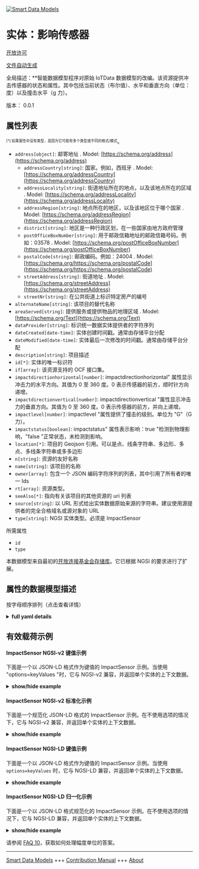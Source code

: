 <!-- 10-Header -->    
[![Smart Data Models](https://smartdatamodels.org/wp-content/uploads/2022/01/SmartDataModels_logo.png "Logo")](https://smartdatamodels.org)    
实体：影响传感器    
========<!-- /10-Header -->    
<!-- 15-License -->    
[开放许可](https://github.com/smart-data-models//dataModel.OCF/blob/master/ImpactSensor/LICENSE.md)    
[文件自动生成](https://docs.google.com/presentation/d/e/2PACX-1vTs-Ng5dIAwkg91oTTUdt8ua7woBXhPnwavZ0FxgR8BsAI_Ek3C5q97Nd94HS8KhP-r_quD4H0fgyt3/pub?start=false&loop=false&delayms=3000#slide=id.gb715ace035_0_60)    
<!-- /15-License -->    
<!-- 20-Description -->    
全局描述：**智能数据模型程序对原始 IoTData 数据模型的改编。该资源提供冲击传感器的状态和属性。其中包括当前状态（布尔值）、水平和垂直方向（单位：度）以及撞击水平（g 力）。    
版本： 0.0.1    
<!-- /20-Description -->    
<!-- 30-PropertiesList -->    
## 属性列表    
<sup><sub>[*] 如果属性中没有类型，是因为它可能有多个类型或不同的格式/模式</sub></sup>。    
- `address[object]`: 邮寄地址  . Model: [https://schema.org/address](https://schema.org/address)	- `addressCountry[string]`: 国家。例如，西班牙  . Model: [https://schema.org/addressCountry](https://schema.org/addressCountry)    
	- `addressLocality[string]`: 街道地址所在的地点，以及该地点所在的区域  . Model: [https://schema.org/addressLocality](https://schema.org/addressLocality)    
	- `addressRegion[string]`: 地点所在的地区，以及该地区位于哪个国家  . Model: [https://schema.org/addressRegion](https://schema.org/addressRegion)    
	- `district[string]`: 地区是一种行政区划，在一些国家由地方政府管理      
	- `postOfficeBoxNumber[string]`: 用于邮政信箱地址的邮政信箱号码。例如：03578  . Model: [https://schema.org/postOfficeBoxNumber](https://schema.org/postOfficeBoxNumber)    
	- `postalCode[string]`: 邮政编码。例如：24004  . Model: [https://schema.org/https://schema.org/postalCode](https://schema.org/https://schema.org/postalCode)    
	- `streetAddress[string]`: 街道地址  . Model: [https://schema.org/streetAddress](https://schema.org/streetAddress)    
	- `streetNr[string]`: 在公共街道上标识特定房产的编号      
- `alternateName[string]`: 该项目的替代名称  - `areaServed[string]`: 提供服务或提供物品的地理区域  . Model: [https://schema.org/Text](https://schema.org/Text)- `dataProvider[string]`: 标识统一数据实体提供者的字符序列  - `dateCreated[date-time]`: 实体创建时间戳。通常由存储平台分配  - `dateModified[date-time]`: 实体最后一次修改的时间戳。通常由存储平台分配  - `description[string]`: 项目描述  - `id[*]`: 实体的唯一标识符  - `if[array]`: 该资源支持的 OCF 接口集。  - `impactdirectionhorizontal[number]`: impactdirectionhorizontal" 属性显示冲击力的水平方向。其值为 0 至 360 度。0 表示传感器的前方，顺时针方向递增。  - `impactdirectionvertical[number]`: impactdirectionvertical "属性显示冲击力的垂直方向。其值为 0 至 360 度。0 表示传感器的前方，并向上递增。  - `impactlevel[number]`: impactlevel "属性提供了撞击的级别。单位为 "G"（G 力）。  - `impactstatus[boolean]`: impactstatus" 属性表示影响：true "检测到物理影响，"false "正常状态，未检测到影响。  - `location[*]`: 项目的 Geojson 引用。可以是点、线条字符串、多边形、多点、多线条字符串或多多边形  - `n[string]`: 资源的友好名称  - `name[string]`: 该项目的名称  - `owner[array]`: 包含一个 JSON 编码字符序列的列表，其中引用了所有者的唯一 Ids  - `rt[array]`: 资源类型。  - `seeAlso[*]`: 指向有关该项目的其他资源的 uri 列表  - `source[string]`: 以 URL 形式给出实体数据原始来源的字符串。建议使用源提供者的完全合格域名或源对象的 URL  - `type[string]`: NGSI 实体类型。必须是 ImpactSensor  <!-- /30-PropertiesList -->    
<!-- 35-RequiredProperties -->    
所需属性    
- `id`  - `type`  <!-- /35-RequiredProperties -->    
<!-- 40-RequiredProperties -->    
本数据模型来自最初的[开放连接基金会存储库](https://github.com/openconnectivityfoundation/IoTDataModels)。它已根据 NGSI 的要求进行了扩展。    
<!-- /40-RequiredProperties -->    
<!-- 50-DataModelHeader -->    
## 属性的数据模型描述    
按字母顺序排列（点击查看详情）    
<!-- /50-DataModelHeader -->    
<!-- 60-ModelYaml -->    
<details><summary><strong>full yaml details</strong></summary>      
```yaml    
ImpactSensor:      
  description: 'Smart Data Models Program adaptation of the original IoTData data Models. This Resource provides a status and properties of an impact sensor. Included is the current status (boolean), horizontal and vertical direction (in degrees) and impact level (g force).'      
  properties:      
    address:      
      description: The mailing address      
      properties:      
        addressCountry:      
          description: 'The country. For example, Spain'      
          type: string      
          x-ngsi:      
            model: https://schema.org/addressCountry      
            type: Property      
        addressLocality:      
          description: 'The locality in which the street address is, and which is in the region'      
          type: string      
          x-ngsi:      
            model: https://schema.org/addressLocality      
            type: Property      
        addressRegion:      
          description: 'The region in which the locality is, and which is in the country'      
          type: string      
          x-ngsi:      
            model: https://schema.org/addressRegion      
            type: Property      
        district:      
          description: 'A district is a type of administrative division that, in some countries, is managed by the local government'      
          type: string      
          x-ngsi:      
            type: Property      
        postOfficeBoxNumber:      
          description: 'The post office box number for PO box addresses. For example, 03578'      
          type: string      
          x-ngsi:      
            model: https://schema.org/postOfficeBoxNumber      
            type: Property      
        postalCode:      
          description: 'The postal code. For example, 24004'      
          type: string      
          x-ngsi:      
            model: https://schema.org/https://schema.org/postalCode      
            type: Property      
        streetAddress:      
          description: The street address      
          type: string      
          x-ngsi:      
            model: https://schema.org/streetAddress      
            type: Property      
        streetNr:      
          description: Number identifying a specific property on a public street      
          type: string      
          x-ngsi:      
            type: Property      
      type: object      
      x-ngsi:      
        model: https://schema.org/address      
        type: Property      
    alternateName:      
      description: An alternative name for this item      
      type: string      
      x-ngsi:      
        type: Property      
    areaServed:      
      description: The geographic area where a service or offered item is provided      
      type: string      
      x-ngsi:      
        model: https://schema.org/Text      
        type: Property      
    dataProvider:      
      description: A sequence of characters identifying the provider of the harmonised data entity      
      type: string      
      x-ngsi:      
        type: Property      
    dateCreated:      
      description: Entity creation timestamp. This will usually be allocated by the storage platform      
      format: date-time      
      type: string      
      x-ngsi:      
        type: Property      
    dateModified:      
      description: Timestamp of the last modification of the entity. This will usually be allocated by the storage platform      
      format: date-time      
      type: string      
      x-ngsi:      
        type: Property      
    description:      
      description: A description of this item      
      type: string      
      x-ngsi:      
        type: Property      
    id:      
      anyOf:      
        - description: Identifier format of any NGSI entity      
          maxLength: 256      
          minLength: 1      
          pattern: ^[\w\-\.\{\}\$\+\*\[\]`|~^@!,:\\]+$      
          type: string      
          x-ngsi:      
            type: Property      
        - description: Identifier format of any NGSI entity      
          format: uri      
          type: string      
          x-ngsi:      
            type: Property      
      description: Unique identifier of the entity      
      x-ngsi:      
        type: Property      
    if:      
      description: The OCF Interface set supported by this Resource.      
      items:      
        enum:      
          - oic.if.s      
          - oic.if.baseline      
        type: string      
      minItems: 2      
      readOnly: true      
      type: array      
      uniqueItems: true      
      x-ngsi:      
        type: Property      
    impactdirectionhorizontal:      
      description: The 'impactdirectionhorizontal' Property shows a horizontal direction where the impact comes from. The value is 0 to 360 degrees. 0 is the front of the sensor and clockwise increment.      
      maximum: 360      
      minimum: 0      
      readOnly: true      
      type: number      
      x-ngsi:      
        type: Property      
    impactdirectionvertical:      
      description: The 'impactdirectionvertical' Property shows a vertical direction where the impact comes from. The value is 0 to 360 degrees. 0 is the front of the sensor and upward increment.      
      maximum: 360      
      minimum: 0      
      readOnly: true      
      type: number      
      x-ngsi:      
        type: Property      
    impactlevel:      
      description: The 'impactlevel' Property provides the level of impact. The unit is in 'G' (G-force).      
      readOnly: true      
      type: number      
      x-ngsi:      
        type: Property      
    impactstatus:      
      description: 'The ''impactstatus'' Property indicates the impact as: ''true'' A physical impact is detected, ''false'' Normal status, an impact is not detected.'      
      readOnly: true      
      type: boolean      
      x-ngsi:      
        type: Property      
    location:      
      description: 'Geojson reference to the item. It can be Point, LineString, Polygon, MultiPoint, MultiLineString or MultiPolygon'      
      oneOf:      
        - description: Geojson reference to the item. Point      
          properties:      
            bbox:      
              items:      
                type: number      
              minItems: 4      
              type: array      
            coordinates:      
              items:      
                type: number      
              minItems: 2      
              type: array      
            type:      
              enum:      
                - Point      
              type: string      
          required:      
            - type      
            - coordinates      
          title: GeoJSON Point      
          type: object      
          x-ngsi:      
            type: GeoProperty      
        - description: Geojson reference to the item. LineString      
          properties:      
            bbox:      
              items:      
                type: number      
              minItems: 4      
              type: array      
            coordinates:      
              items:      
                items:      
                  type: number      
                minItems: 2      
                type: array      
              minItems: 2      
              type: array      
            type:      
              enum:      
                - LineString      
              type: string      
          required:      
            - type      
            - coordinates      
          title: GeoJSON LineString      
          type: object      
          x-ngsi:      
            type: GeoProperty      
        - description: Geojson reference to the item. Polygon      
          properties:      
            bbox:      
              items:      
                type: number      
              minItems: 4      
              type: array      
            coordinates:      
              items:      
                items:      
                  items:      
                    type: number      
                  minItems: 2      
                  type: array      
                minItems: 4      
                type: array      
              type: array      
            type:      
              enum:      
                - Polygon      
              type: string      
          required:      
            - type      
            - coordinates      
          title: GeoJSON Polygon      
          type: object      
          x-ngsi:      
            type: GeoProperty      
        - description: Geojson reference to the item. MultiPoint      
          properties:      
            bbox:      
              items:      
                type: number      
              minItems: 4      
              type: array      
            coordinates:      
              items:      
                items:      
                  type: number      
                minItems: 2      
                type: array      
              type: array      
            type:      
              enum:      
                - MultiPoint      
              type: string      
          required:      
            - type      
            - coordinates      
          title: GeoJSON MultiPoint      
          type: object      
          x-ngsi:      
            type: GeoProperty      
        - description: Geojson reference to the item. MultiLineString      
          properties:      
            bbox:      
              items:      
                type: number      
              minItems: 4      
              type: array      
            coordinates:      
              items:      
                items:      
                  items:      
                    type: number      
                  minItems: 2      
                  type: array      
                minItems: 2      
                type: array      
              type: array      
            type:      
              enum:      
                - MultiLineString      
              type: string      
          required:      
            - type      
            - coordinates      
          title: GeoJSON MultiLineString      
          type: object      
          x-ngsi:      
            type: GeoProperty      
        - description: Geojson reference to the item. MultiLineString      
          properties:      
            bbox:      
              items:      
                type: number      
              minItems: 4      
              type: array      
            coordinates:      
              items:      
                items:      
                  items:      
                    items:      
                      type: number      
                    minItems: 2      
                    type: array      
                  minItems: 4      
                  type: array      
                type: array      
              type: array      
            type:      
              enum:      
                - MultiPolygon      
              type: string      
          required:      
            - type      
            - coordinates      
          title: GeoJSON MultiPolygon      
          type: object      
          x-ngsi:      
            type: GeoProperty      
      x-ngsi:      
        type: GeoProperty      
    n:      
      description: Friendly name of the Resource      
      maxLength: 64      
      readOnly: true      
      type: string      
      x-ngsi:      
        type: Property      
    name:      
      description: The name of this item      
      type: string      
      x-ngsi:      
        type: Property      
    owner:      
      description: A List containing a JSON encoded sequence of characters referencing the unique Ids of the owner(s)      
      items:      
        anyOf:      
          - description: Identifier format of any NGSI entity      
            maxLength: 256      
            minLength: 1      
            pattern: ^[\w\-\.\{\}\$\+\*\[\]`|~^@!,:\\]+$      
            type: string      
            x-ngsi:      
              type: Property      
          - description: Identifier format of any NGSI entity      
            format: uri      
            type: string      
            x-ngsi:      
              type: Property      
        description: Unique identifier of the entity      
        x-ngsi:      
          type: Property      
      type: array      
      x-ngsi:      
        type: Property      
    rt:      
      description: The Resource Type.      
      items:      
        enum:      
          - oic.r.impactsensor      
        maxLength: 64      
        type: string      
      minItems: 1      
      readOnly: true      
      type: array      
      uniqueItems: true      
      x-ngsi:      
        type: Property      
    seeAlso:      
      description: list of uri pointing to additional resources about the item      
      oneOf:      
        - items:      
            format: uri      
            type: string      
          minItems: 1      
          type: array      
        - format: uri      
          type: string      
      x-ngsi:      
        type: Property      
    source:      
      description: 'A sequence of characters giving the original source of the entity data as a URL. Recommended to be the fully qualified domain name of the source provider, or the URL to the source object'      
      type: string      
      x-ngsi:      
        type: Property      
    type:      
      description: NGSI entity type. It has to be ImpactSensor      
      enum:      
        - ImpactSensor      
      type: string      
      x-ngsi:      
        type: Property      
  required:      
    - id      
    - type      
  type: object      
  x-derived-from: https://github.com/OpenInterConnect/IoTDataModels/blob/master/ImpactSensorResURI.swagger.json      
  x-disclaimer: 'Redistribution and use in source and binary forms, with or without modification, are permitted  provided that the license conditions are met. Copyleft (c) 2022 Contributors to Smart Data Models Program'      
  x-license-url: https://github.com/smart-data-models/dataModel.OCF/blob/master/ImpactSensor/LICENSE.md      
  x-model-schema: https://smart-data-models.github.io/dataModel.IoTDataModels/ImpactSensor/schema.json      
  x-model-tags: OCF      
  x-version: 0.0.1      
```    
</details>      
<!-- /60-ModelYaml -->    
<!-- 70-MiddleNotes -->    
<!-- /70-MiddleNotes -->    
<!-- 80-Examples -->    
## 有效载荷示例    
#### ImpactSensor NGSI-v2 键值示例    
下面是一个以 JSON-LD 格式作为键值的 ImpactSensor 示例。当使用 "options=keyValues "时，它与 NGSI-v2 兼容，并返回单个实体的上下文数据。    
<details><summary><strong>show/hide example</strong></summary>      
```json  
{  
  "id": "urn:ngsi-ld:ImpactSensor:id:RPOQ:78156593",  
  "dateCreated": "1987-09-23T13:42:57Z",  
  "dateModified": "1974-03-28T23:13:05Z",  
  "source": "Be",  
  "name": "Board necessary religious natural sport music white. Natural explain before someth",  
  "alternateName": "Theory type suc",  
  "description": "Every manage political record word group food break. Picture suddenly drug rule bring determine",  
  "dataProvider": "Own available buy country store build before. Already against which continue. Look ",  
  "owner": [  
    "urn:ngsi-ld:ImpactSensor:items:UJLN:86914131",  
    "urn:ngsi-ld:ImpactSensor:items:GILX:20870916"  
  ],  
  "seeAlso": [  
    "urn:ngsi-ld:ImpactSensor:items:QIDT:79230225"  
  ],  
  "location": {  
    "type": "Point",  
    "coordinates": [  
      28.732768,  
      177.344405  
    ]  
  },  
  "address": {  
    "streetAddress": "Likely improve notice. True power home price check real leader.",  
    "addressLocality": "School name care several loss particular. Opportunity throughout take car financial security.",  
    "addressRegion": "Organization recognize civil. Pm her then nothing increase.",  
    "addressCountry": "Industry product another knowledge else citizen month. Traditional page a ",  
    "postalCode": "First degree response able state more. Couple part cup few. Beyond take however ball.",  
    "postOfficeBoxNumber": "Son break either president stage population boy. Everything affect American race.",  
    "streetNr": "Water voice tra",  
    "district": "Full per among clearly. Face house nature fall long dream answer conference. Rock few structure federal board night"  
  },  
  "areaServed": "Buy break marri",  
  "rt": [  
    "oic.r.impactsensor"  
  ],  
  "impactstatus": true,  
  "impactlevel": 274.2,  
  "impactdirectionhorizontal": 86.8,  
  "impactdirectionvertical": 217.8,  
  "n": "Single Congress age bill find. Everybody others tend",  
  "if": [  
    "oic.if.s",  
    "oic.if.baseline"  
  ],  
  "type": "ImpactSensor"  
}  
```  
</details>    
#### ImpactSensor NGSI-v2 标准化示例    
下面是一个规范化 JSON-LD 格式的 ImpactSensor 示例。在不使用选项的情况下，它与 NGSI-v2 兼容，并返回单个实体的上下文数据。    
<details><summary><strong>show/hide example</strong></summary>      
```json  
{  
  "id": "urn:ngsi-ld:ImpactSensor:id:RPOQ:78156593",  
  "dateCreated": {  
    "type": "DateTime",  
    "value": "1987-09-23T13:42:57Z"  
  },  
  "dateModified": {  
    "type": "DateTime",  
    "value": "1974-03-28T23:13:05Z"  
  },  
  "source": {  
    "type": "Text",  
    "value": "Be"  
  },  
  "name": {  
    "type": "Text",  
    "value": "Board necessary religious natural sport music white. Natural explain before someth"  
  },  
  "alternateName": {  
    "type": "Text",  
    "value": "Theory type suc"  
  },  
  "description": {  
    "type": "Text",  
    "value": "Every manage political record word group food break. Picture suddenly drug rule bring determine"  
  },  
  "dataProvider": {  
    "type": "Text",  
    "value": "Own available buy country store build before. Already against which continue. Look "  
  },  
  "owner": {  
    "type": "StructuredValue",  
    "value": [  
      "urn:ngsi-ld:ImpactSensor:items:UJLN:86914131",  
      "urn:ngsi-ld:ImpactSensor:items:GILX:20870916"  
    ]  
  },  
  "seeAlso": {  
    "type": "StructuredValue",  
    "value": [  
      "urn:ngsi-ld:ImpactSensor:items:QIDT:79230225"  
    ]  
  },  
  "location": {  
    "type": "geo:json",  
    "value": {  
      "type": "Point",  
      "coordinates": [  
        28.732768,  
        177.344405  
      ]  
    }  
  },  
  "address": {  
    "type": "StructuredValue",  
    "value": {  
      "streetAddress": "Likely improve notice. True power home price check real leader.",  
      "addressLocality": "School name care several loss particular. Opportunity throughout take car financial security.",  
      "addressRegion": "Organization recognize civil. Pm her then nothing increase.",  
      "addressCountry": "Industry product another knowledge else citizen month. Traditional page a ",  
      "postalCode": "First degree response able state more. Couple part cup few. Beyond take however ball.",  
      "postOfficeBoxNumber": "Son break either president stage population boy. Everything affect American race.",  
      "streetNr": "Water voice tra",  
      "district": "Full per among clearly. Face house nature fall long dream answer conference. Rock few structure federal board night"  
    }  
  },  
  "areaServed": {  
    "type": "Text",  
    "value": "Buy break marri"  
  },  
  "rt": {  
    "type": "StructuredValue",  
    "value": [  
      "oic.r.impactsensor"  
    ]  
  },  
  "impactstatus": {  
    "type": "Boolean",  
    "value": true  
  },  
  "impactlevel": {  
    "type": "Number",  
    "value": 274.2  
  },  
  "impactdirectionhorizontal": {  
    "type": "Number",  
    "value": 86.8  
  },  
  "impactdirectionvertical": {  
    "type": "Number",  
    "value": 217.8  
  },  
  "n": {  
    "type": "Text",  
    "value": "Single Congress age bill find. Everybody others tend"  
  },  
  "if": {  
    "type": "StructuredValue",  
    "value": [  
      "oic.if.s",  
      "oic.if.baseline"  
    ]  
  },  
  "type": "ImpactSensor"  
}  
```  
</details>    
#### ImpactSensor NGSI-LD 键值示例    
下面是一个以 JSON-LD 格式作为键值的 ImpactSensor 示例。当使用 `options=keyValues` 时，它与 NGSI-LD 兼容，并返回单个实体的上下文数据。    
<details><summary><strong>show/hide example</strong></summary>      
```json  
{  
  "id": "urn:ngsi-ld:ImpactSensor:id:RPOQ:78156593",  
  "dateCreated": "1987-09-23T13:42:57Z",  
  "dateModified": "1974-03-28T23:13:05Z",  
  "source": "Be",  
  "name": "Board necessary religious natural sport music white. Natural explain before someth",  
  "alternateName": "Theory type suc",  
  "description": "Every manage political record word group food break. Picture suddenly drug rule bring determine",  
  "dataProvider": "Own available buy country store build before. Already against which continue. Look ",  
  "owner": [  
    "urn:ngsi-ld:ImpactSensor:items:UJLN:86914131",  
    "urn:ngsi-ld:ImpactSensor:items:GILX:20870916"  
  ],  
  "seeAlso": [  
    "urn:ngsi-ld:ImpactSensor:items:QIDT:79230225"  
  ],  
  "location": {  
    "type": "Point",  
    "coordinates": [  
      28.732768,  
      177.344405  
    ]  
  },  
  "address": {  
    "streetAddress": "Likely improve notice. True power home price check real leader.",  
    "addressLocality": "School name care several loss particular. Opportunity throughout take car financial security.",  
    "addressRegion": "Organization recognize civil. Pm her then nothing increase.",  
    "addressCountry": "Industry product another knowledge else citizen month. Traditional page a ",  
    "postalCode": "First degree response able state more. Couple part cup few. Beyond take however ball.",  
    "postOfficeBoxNumber": "Son break either president stage population boy. Everything affect American race.",  
    "streetNr": "Water voice tra",  
    "district": "Full per among clearly. Face house nature fall long dream answer conference. Rock few structure federal board night"  
  },  
  "areaServed": "Buy break marri",  
  "rt": [  
    "oic.r.impactsensor"  
  ],  
  "impactstatus": true,  
  "impactlevel": 274.2,  
  "impactdirectionhorizontal": 86.8,  
  "impactdirectionvertical": 217.8,  
  "n": "Single Congress age bill find. Everybody others tend",  
  "if": [  
    "oic.if.s",  
    "oic.if.baseline"  
  ],  
  "type": "ImpactSensor",  
  "@context": [  
    "https://smartdatamodels.org/context.jsonld"  
  ]  
}  
```  
</details>    
#### ImpactSensor NGSI-LD 归一化示例    
下面是一个以 JSON-LD 格式规范化的 ImpactSensor 示例。在不使用选项的情况下，它与 NGSI-LD 兼容，并返回单个实体的上下文数据。    
<details><summary><strong>show/hide example</strong></summary>      
```json  
{  
    "id": "urn:ngsi-ld:ImpactSensor:id:RPOQ:78156593",  
    "dateCreated": {  
        "type": "Property",  
        "value": {  
            "@type": "DateTime",  
            "@value": "1987-09-23T13:42:57Z"  
        }  
    },  
    "dateModified": {  
        "type": "Property",  
        "value": {  
            "@type": "DateTime",  
            "@value": "1974-03-28T23:13:05Z"  
        }  
    },  
    "source": {  
        "type": "Property",  
        "value": "Be"  
    },  
    "name": {  
        "type": "Property",  
        "value": "Board necessary religious natural sport music white. Natural explain before someth"  
    },  
    "alternateName": {  
        "type": "Property",  
        "value": "Theory type suc"  
    },  
    "description": {  
        "type": "Property",  
        "value": "Every manage political record word group food break. Picture suddenly drug rule bring determine"  
    },  
    "dataProvider": {  
        "type": "Property",  
        "value": "Own available buy country store build before. Already against which continue. Look "  
    },  
    "owner": {  
        "type": "Property",  
        "value": [  
            "urn:ngsi-ld:ImpactSensor:items:UJLN:86914131",  
            "urn:ngsi-ld:ImpactSensor:items:GILX:20870916"  
        ]  
    },  
    "seeAlso": {  
        "type": "Property",  
        "value": [  
            "urn:ngsi-ld:ImpactSensor:items:QIDT:79230225"  
        ]  
    },  
    "location": {  
        "type": "GeoProperty",  
        "value": {  
            "type": "Point",  
            "coordinates": [  
                28.732768,  
                177.344405  
            ]  
        }  
    },  
    "address": {  
        "type": "Property",  
        "value": {  
            "streetAddress": "Likely improve notice. True power home price check real leader.",  
            "addressLocality": "School name care several loss particular. Opportunity throughout take car financial security.",  
            "addressRegion": "Organization recognize civil. Pm her then nothing increase.",  
            "addressCountry": "Industry product another knowledge else citizen month. Traditional page a ",  
            "postalCode": "First degree response able state more. Couple part cup few. Beyond take however ball.",  
            "postOfficeBoxNumber": "Son break either president stage population boy. Everything affect American race.",  
            "streetNr": "Water voice tra",  
            "district": "Full per among clearly. Face house nature fall long dream answer conference. Rock few structure federal board night"  
        }  
    },  
    "areaServed": {  
        "type": "Property",  
        "value": "Buy break marri"  
    },  
    "rt": {  
        "type": "Property",  
        "value": [  
            "oic.r.impactsensor"  
        ]  
    },  
    "impactstatus": {  
        "type": "Property",  
        "value": true  
    },  
    "impactlevel": {  
        "type": "Property",  
        "value": 274.2  
    },  
    "impactdirectionhorizontal": {  
        "type": "Property",  
        "value": 86.8  
    },  
    "impactdirectionvertical": {  
        "type": "Property",  
        "value": 217.8  
    },  
    "n": {  
        "type": "Property",  
        "value": "Single Congress age bill find. Everybody others tend"  
    },  
    "if": {  
        "type": "Property",  
        "value": [  
            "oic.if.s",  
            "oic.if.baseline"  
        ]  
    },  
    "type": "ImpactSensor",  
    "@context": [  
        "https://smartdatamodels.org/context.jsonld"  
    ]  
}  
```  
</details><!-- /80-Examples -->    
<!-- 90-FooterNotes -->    
<!-- /90-FooterNotes -->    
<!-- 95-Units -->    
请参阅 [FAQ 10](https://smartdatamodels.org/index.php/faqs/)，获取如何处理幅度单位的答案。    
<!-- /95-Units -->    
<!-- 97-LastFooter -->    
---    
[Smart Data Models](https://smartdatamodels.org) +++ [Contribution Manual](https://bit.ly/contribution_manual) +++ [About](https://bit.ly/Introduction_SDM)<!-- /97-LastFooter -->    
